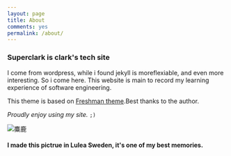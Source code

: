 ```yaml
---
layout: page
title: About
comments: yes
permalink: /about/
---
```



### Superclark is clark's tech site

I come from wordpress, while i found jekyll is moreflexiable, and even more interesting. So i come here. This website is main to record my learning experience of software engineering.

This theme is based on [Freshman theme](https://github.com/yulijia/freshman/).Best thanks to the author.

<cite>Proudly enjoy using my site.</cite> <code>;)</code>

<img title="麋鹿" src="http://fmn.rrfmn.com/fmn059/20120223/2300/large_cTZY_4dc500000d7e121a.jpg" alt="麋鹿" width="auto" height="auto" />

#### I made this pictrue in Lulea Sweden, it's one of my best memories.
